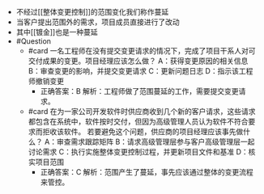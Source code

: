 - 不经过[[整体变更控制]]的范围变化我们称作蔓延
- 当客户提出范围外的需求，项目成员直接进行了改动
- 其中[[镀金]]也是一种蔓延
- #Question
	- #card 一名工程师在没有提交变更请求的情况下，完成了项目干系人对可交付成果的变更。项目经理应该怎么做？
	  A：获得变更原因的相关信息
	  B：审查变更的影响，并提交变更请求
	  C：更新问题日志
	  D：指示该工程师撤销变更
		- 正确答案：B
		  解析：工程师做了范围蔓延的工作，需要提交变更请求。
	- #card 在为一家公司开发软件时供应商收到几个新的客户请求，这些请求都包含在系统中，软件按时交付，但因为高级管理人员认为软件不符合要求而拒收该软件。 若要避免这个问题，供应商的项目经理应该事先做什么？
	  A：审查需求跟踪矩阵
	  B：请求高级管理层参与客户高级管理层一起讨论需求
	  C：执行实施整体变更控制过程，并更新项目文件和基准
	  D：核实项目范围
		- 正确答案：C
		  解析：范围产生了蔓延，事先应该通过整体的变更流程来管控。